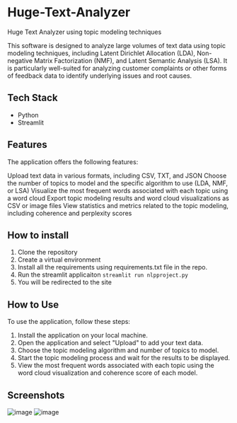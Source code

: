 # Huge-Text-Analyzer
Huge Text Analyzer using topic modeling techniques

This software is designed to analyze large volumes of text data using topic modeling techniques, including Latent Dirichlet Allocation (LDA), Non-negative Matrix Factorization (NMF), and Latent Semantic Analysis (LSA). It is particularly well-suited for analyzing customer complaints or other forms of feedback data to identify underlying issues and root causes.

## Tech Stack
* Python
* Streamlit

## Features

The application offers the following features:

Upload text data in various formats, including CSV, TXT, and JSON
Choose the number of topics to model and the specific algorithm to use (LDA, NMF, or LSA)
Visualize the most frequent words associated with each topic using a word cloud
Export topic modeling results and word cloud visualizations as CSV or image files
View statistics and metrics related to the topic modeling, including coherence and perplexity scores

## How to install

1. Clone the repository
2. Create a virtual environment
3. Install all the requirements using requirements.txt file in the repo.
4. Run the streamlit applicaiton 
` streamlit run nlpproject.py `
5. You will be redirected to the site

## How to Use

To use the application, follow these steps:

1. Install the application on your local machine.
2. Open the application and select "Upload" to add your text data.
3. Choose the topic modeling algorithm and number of topics to model.
4. Start the topic modeling process and wait for the results to be displayed.
5. View the most frequent words associated with each topic using the word cloud visualization and coherence score of each model.

## Screenshots
![image](https://user-images.githubusercontent.com/29543544/235374725-c6002bde-652b-4263-b836-aa188a4e4345.png)
![image](https://user-images.githubusercontent.com/29543544/235374777-48a92338-d4db-403f-a623-f815cafecf11.png)


